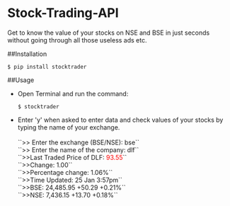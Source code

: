 # Stock-Trading-API

Get to know the value of your stocks on NSE and BSE in just seconds without going through all those useless ads etc.

##Installation

``$ pip install stocktrader``

##Usage
<ul>
<li>Open Terminal and run the command:</li>

``$ stocktrader``

<li> Enter 'y' when asked to enter data and check values of your stocks by typing the name of your exchange.</li>
<br>``>> Enter the exchange (BSE/NSE): bse``
<br>``>> Enter the name of the company: dlf``
<br>``>>Last Traded Price of DLF: <font color="red">93.55</font>``
<br>``>>Change: 1.00``
<br>``>>Percentage change: 1.06%``
<br>``>>Time Updated: 25 Jan 3:57pm``
<br>``>>BSE: 24,485.95   +50.29   +0.21%``
<br>``>>NSE: 7,436.15    +13.70    +0.18%``

